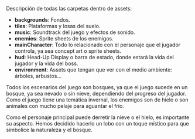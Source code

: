 Descripción de todas las carpetas dentro de assets:

- **backgrounds**: Fondos.
- **tiles**: Plataformas y losas del suelo. 
- **music**: Soundtrack del juego y efectos de sonido. 
- **enemies**: Sprite sheets de los enemigos.
- **mainCharacter**: Todo lo relacionado con el personaje que el jugador controla, ya sea concept art o sprite sheets.
- **hud**: Head-Up Display o barra de estado, donde estará la vida del jugador y la vida del boss.
- **environment**: Assets que tengan que ver con el medio ambiente: árboles, arbustos...

Todos los escenarios del juego son bosques, ya que el juego sucede en un bosque, ya sea nevado o sin nieve, dependiendo del progreso del jugador. Como el juego tiene una temática invernal, los enemigos son de hielo o son animales con mucho pelaje para aguantar el frío. 

Como el personaje principal puede derretir la nieve o el hielo, es importante su aspecto. Hemos decidido hacerlo un lobo con un toque místico para que simbolice la naturaleza y el bosque. 
